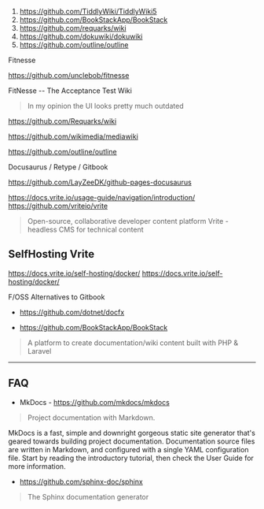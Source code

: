 1. https://github.com/TiddlyWiki/TiddlyWiki5
2. https://github.com/BookStackApp/BookStack
3. https://github.com/requarks/wiki
4. https://github.com/dokuwiki/dokuwiki
5. https://github.com/outline/outline


Fitnesse

https://github.com/unclebob/fitnesse

FitNesse -- The Acceptance Test Wiki

> In my opinion the UI looks pretty much outdated



https://github.com/Requarks/wiki


https://github.com/wikimedia/mediawiki


https://github.com/outline/outline

Docusaurus / Retype / Gitbook

https://github.com/LayZeeDK/github-pages-docusaurus

https://docs.vrite.io/usage-guide/navigation/introduction/
https://github.com/vriteio/vrite

> Open-source, collaborative developer content platform
Vrite - headless CMS for technical content

## SelfHosting Vrite

https://docs.vrite.io/self-hosting/docker/
https://docs.vrite.io/self-hosting/docker/

F/OSS Alternatives to Gitbook

* https://github.com/dotnet/docfx

>

* https://github.com/BookStackApp/BookStack

> A platform to create documentation/wiki content built with PHP & Laravel

---

## FAQ

* MkDocs - https://github.com/mkdocs/mkdocs

>  Project documentation with Markdown. 

MkDocs is a fast, simple and downright gorgeous static site generator that's geared towards building project documentation. Documentation source files are written in Markdown, and configured with a single YAML configuration file. Start by reading the introductory tutorial, then check the User Guide for more information.

* https://github.com/sphinx-doc/sphinx

>  The Sphinx documentation generator 